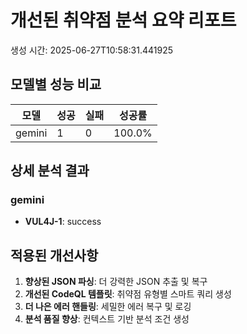 # 개선된 취약점 분석 요약 리포트

생성 시간: 2025-06-27T10:58:31.441925

## 모델별 성능 비교

| 모델 | 성공 | 실패 | 성공률 |
|------|------|------|--------|
| gemini | 1 | 0 | 100.0% |

## 상세 분석 결과

### gemini

- **VUL4J-1**: success

## 적용된 개선사항

1. **향상된 JSON 파싱**: 더 강력한 JSON 추출 및 복구
2. **개선된 CodeQL 템플릿**: 취약점 유형별 스마트 쿼리 생성
3. **더 나은 에러 핸들링**: 세밀한 에러 복구 및 로깅
4. **분석 품질 향상**: 컨텍스트 기반 분석 조건 생성
